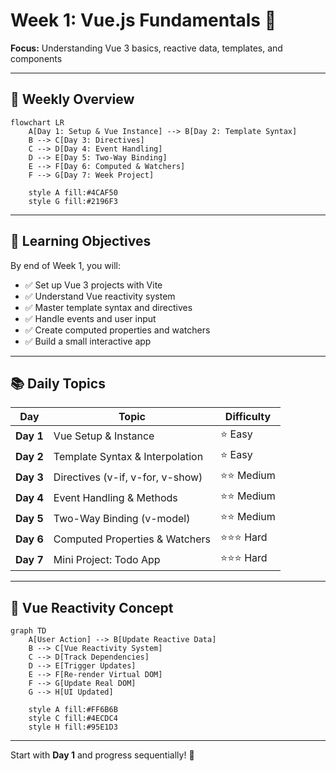 # Week 1: Vue.js Fundamentals 🌱

**Focus:** Understanding Vue 3 basics, reactive data, templates, and components

---

## 📅 Weekly Overview

```mermaid
flowchart LR
    A[Day 1: Setup & Vue Instance] --> B[Day 2: Template Syntax]
    B --> C[Day 3: Directives]
    C --> D[Day 4: Event Handling]
    D --> E[Day 5: Two-Way Binding]
    E --> F[Day 6: Computed & Watchers]
    F --> G[Day 7: Week Project]
    
    style A fill:#4CAF50
    style G fill:#2196F3
```

---

## 🎯 Learning Objectives

By end of Week 1, you will:

- ✅ Set up Vue 3 projects with Vite
- ✅ Understand Vue reactivity system
- ✅ Master template syntax and directives
- ✅ Handle events and user input
- ✅ Create computed properties and watchers
- ✅ Build a small interactive app

---

## 📚 Daily Topics

| Day | Topic | Difficulty |
|-----|-------|-----------|
| **Day 1** | Vue Setup & Instance | ⭐ Easy |
| **Day 2** | Template Syntax & Interpolation | ⭐ Easy |
| **Day 3** | Directives (v-if, v-for, v-show) | ⭐⭐ Medium |
| **Day 4** | Event Handling & Methods | ⭐⭐ Medium |
| **Day 5** | Two-Way Binding (v-model) | ⭐⭐ Medium |
| **Day 6** | Computed Properties & Watchers | ⭐⭐⭐ Hard |
| **Day 7** | Mini Project: Todo App | ⭐⭐⭐ Hard |

---

## 🔄 Vue Reactivity Concept

```mermaid
graph TD
    A[User Action] --> B[Update Reactive Data]
    B --> C[Vue Reactivity System]
    C --> D[Track Dependencies]
    D --> E[Trigger Updates]
    E --> F[Re-render Virtual DOM]
    F --> G[Update Real DOM]
    G --> H[UI Updated]
    
    style A fill:#FF6B6B
    style C fill:#4ECDC4
    style H fill:#95E1D3
```

---

Start with **Day 1** and progress sequentially! 🚀

